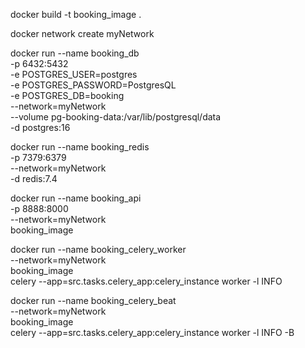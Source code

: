 docker build -t booking_image .

docker network create myNetwork

docker run --name booking_db \
    -p 6432:5432 \
    -e POSTGRES_USER=postgres \
    -e POSTGRES_PASSWORD=PostgresQL \
    -e POSTGRES_DB=booking \
    --network=myNetwork \
    --volume pg-booking-data:/var/lib/postgresql/data \
    -d postgres:16

docker run --name booking_redis \
    -p 7379:6379 \
    --network=myNetwork \
    -d redis:7.4

docker run --name booking_api \
    -p 8888:8000 \
    --network=myNetwork \
    booking_image

docker run --name booking_celery_worker \
    --network=myNetwork \
    booking_image \
    celery --app=src.tasks.celery_app:celery_instance worker -l INFO

docker run --name booking_celery_beat \
    --network=myNetwork \
    booking_image \
    celery --app=src.tasks.celery_app:celery_instance worker -l INFO -B
